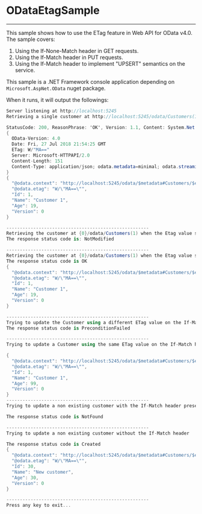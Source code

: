 # ODataEtagSample
--------------------------------------------------------------------

This sample shows how to use the ETag feature in Web API for OData v4.0.
The sample covers:

1) Using the If-None-Match header in GET requests.
2) Using the If-Match header in PUT requests.
3) Using the If-Match header to implement "UPSERT" semantics on the service.

This sample is a .NET Framework console application depending on `Microsoft.AspNet.OData` nuget package.

When it runs, it will output the followings:

```C#
Server listening at http://localhost:5245
Retrieving a single customer at http://localhost:5245/odata/Customers(1)

StatusCode: 200, ReasonPhrase: 'OK', Version: 1.1, Content: System.Net.Http.StreamContent, Headers:
{
  OData-Version: 4.0
  Date: Fri, 27 Jul 2018 21:54:25 GMT
  ETag: W/"MA=="
  Server: Microsoft-HTTPAPI/2.0
  Content-Length: 151
  Content-Type: application/json; odata.metadata=minimal; odata.streaming=true
}
{
  "@odata.context": "http://localhost:5245/odata/$metadata#Customers/$entity",
  "@odata.etag": "W/\"MA==\"",
  "Id": 1,
  "Name": "Customer 1",
  "Age": 19,
  "Version": 0
}

-----------------------------------------------------
Retrieving the customer at {0}/odata/Customers(1) when the Etag value sent matches
The response status code is: NotModified

-----------------------------------------------------
Retrieving the customer at {0}/odata/Customers(1) when the Etag value sent matches
The response status code is OK
{
  "@odata.context": "http://localhost:5245/odata/$metadata#Customers/$entity",
  "@odata.etag": "W/\"MA==\"",
  "Id": 1,
  "Name": "Customer 1",
  "Age": 19,
  "Version": 0
}

-----------------------------------------------------
Trying to update the Customer using a different ETag value on the If-Match header and failing
The response status code is PreconditionFailed

-----------------------------------------------------
Trying to update a Customer using the same ETag value on the If-Match header and succeeding

{
  "@odata.context": "http://localhost:5245/odata/$metadata#Customers/$entity",
  "@odata.etag": "W/\"MA==\"",
  "Id": 1,
  "Name": "Customer 1",
  "Age": 99,
  "Version": 0
}
-----------------------------------------------------
Trying to update a non existing customer with the If-Match header present

The response status code is NotFound

-----------------------------------------------------
Trying to update a non existing customer without the If-Match header

The response status code is Created
{
  "@odata.context": "http://localhost:5245/odata/$metadata#Customers/$entity",
  "@odata.etag": "W/\"MA==\"",
  "Id": 30,
  "Name": "New customer",
  "Age": 30,
  "Version": 0
}

-----------------------------------------------------
Press any key to exit...

```